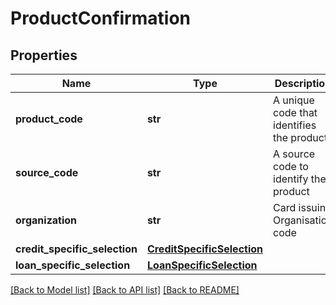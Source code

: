 # ProductConfirmation

## Properties
Name | Type | Description | Notes
------------ | ------------- | ------------- | -------------
**product_code** | **str** | A unique code that identifies the product | 
**source_code** | **str** | A source code to identify the product | [optional] 
**organization** | **str** | Card issuing Organisation code | [optional] 
**credit_specific_selection** | [**CreditSpecificSelection**](CreditSpecificSelection.md) |  | [optional] 
**loan_specific_selection** | [**LoanSpecificSelection**](LoanSpecificSelection.md) |  | [optional] 

[[Back to Model list]](../README.md#documentation-for-models) [[Back to API list]](../README.md#documentation-for-api-endpoints) [[Back to README]](../README.md)

